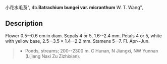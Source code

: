 小花水毛茛",
4b.**Batrachium bungei var. micranthum** W. T. Wang",

## Description
Flower 0.5--0.6 cm in diam. Sepals 4 or 5, 1.6--2.4 mm. Petals 4 or 5, white with yellow base, 2.5--3.5 × 1.4--2.2 mm. Stamens 5--7. Fl. Apr--Jun.

> * Ponds, streams; 200--2300 m. C Hunan, N Jiangxi, NW Yunnan (Lijiang Naxi Zu Zizhixian).
